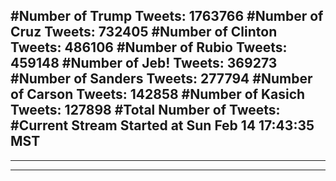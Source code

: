 #Number of Trump Tweets: 1763766
#Number of Cruz Tweets: 732405
#Number of Clinton Tweets: 486106
#Number of Rubio Tweets: 459148
#Number of Jeb! Tweets: 369273
#Number of Sanders Tweets: 277794
#Number of Carson Tweets: 142858
#Number of Kasich Tweets: 127898
#Total Number of Tweets:  
#Current Stream Started at Sun Feb 14 17:43:35 MST
---
---
---
